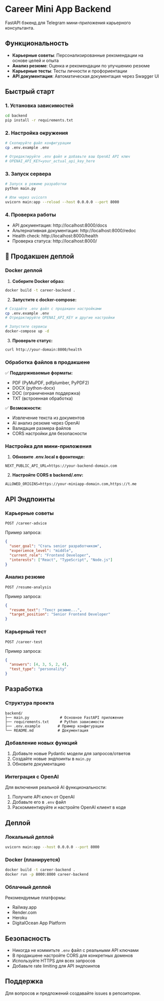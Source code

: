 # Career Mini App Backend

FastAPI бэкенд для Telegram мини-приложения карьерного консультанта.

## Функциональность

- **Карьерные советы**: Персонализированные рекомендации на основе целей и опыта
- **Анализ резюме**: Оценка и рекомендации по улучшению резюме
- **Карьерные тесты**: Тесты личности и профориентации
- **API документация**: Автоматическая документация через Swagger UI

## Быстрый старт

### 1. Установка зависимостей

```bash
cd backend
pip install -r requirements.txt
```

### 2. Настройка окружения

```bash
# Скопируйте файл конфигурации
cp .env.example .env

# Отредактируйте .env файл и добавьте ваш OpenAI API ключ
# OPENAI_API_KEY=your_actual_api_key_here
```

### 3. Запуск сервера

```bash
# Запуск в режиме разработки
python main.py

# Или через uvicorn
uvicorn main:app --reload --host 0.0.0.0 --port 8000
```

### 4. Проверка работы

- API документация: http://localhost:8000/docs
- Альтернативная документация: http://localhost:8000/redoc
- Health check: http://localhost:8000/health
- Проверка статуса: http://localhost:8000/

## 🚀 Продакшен деплой

### Docker деплой

1. **Соберите Docker образ:**
```bash
docker build -t career-backend .
```

2. **Запустите с docker-compose:**
```bash
# Создайте .env файл с продакшен настройками
cp .env.example .env
# Отредактируйте OPENAI_API_KEY и другие настройки

# Запустите сервисы
docker-compose up -d
```

3. **Проверьте статус:**
```bash
curl http://your-domain:8000/health
```

### Обработка файлов в продакшене

✅ **Поддерживаемые форматы:**
- PDF (PyMuPDF, pdfplumber, PyPDF2)
- DOCX (python-docx)
- DOC (ограниченная поддержка)
- TXT (встроенная обработка)

✅ **Возможности:**
- Извлечение текста из документов
- AI анализ резюме через OpenAI
- Валидация размера файлов
- CORS настройки для безопасности

### Настройка для мини-приложения

1. **Обновите .env.local в фронтенде:**
```env
NEXT_PUBLIC_API_URL=https://your-backend-domain.com
```

2. **Настройте CORS в backend/.env:**
```env
ALLOWED_ORIGINS=https://your-miniapp-domain.com,https://t.me
```

## API Эндпоинты

### Карьерные советы
```
POST /career-advice
```
Пример запроса:
```json
{
  "user_goal": "Стать senior разработчиком",
  "experience_level": "middle",
  "current_role": "Frontend Developer",
  "interests": ["React", "TypeScript", "Node.js"]
}
```

### Анализ резюме
```
POST /resume-analysis
```
Пример запроса:
```json
{
  "resume_text": "Текст резюме...",
  "target_position": "Senior Frontend Developer"
}
```

### Карьерный тест
```
POST /career-test
```
Пример запроса:
```json
{
  "answers": [4, 3, 5, 2, 4],
  "test_type": "personality"
}
```

## Разработка

### Структура проекта
```
backend/
├── main.py              # Основное FastAPI приложение
├── requirements.txt     # Python зависимости
├── .env.example        # Пример конфигурации
└── README.md           # Документация
```

### Добавление новых функций

1. Добавьте новые Pydantic модели для запросов/ответов
2. Создайте новые эндпоинты в `main.py`
3. Обновите документацию

### Интеграция с OpenAI

Для включения реальной AI функциональности:

1. Получите API ключ от OpenAI
2. Добавьте его в `.env` файл
3. Раскомментируйте и настройте OpenAI клиент в коде

## Деплой

### Локальный деплой
```bash
uvicorn main:app --host 0.0.0.0 --port 8000
```

### Docker (планируется)
```bash
docker build -t career-backend .
docker run -p 8000:8000 career-backend
```

### Облачный деплой
Рекомендуемые платформы:
- Railway.app
- Render.com
- Heroku
- DigitalOcean App Platform

## Безопасность

- Никогда не коммитьте `.env` файл с реальными API ключами
- В продакшене настройте CORS для конкретных доменов
- Используйте HTTPS для всех запросов
- Добавьте rate limiting для API эндпоинтов

## Поддержка

Для вопросов и предложений создавайте issues в репозитории.